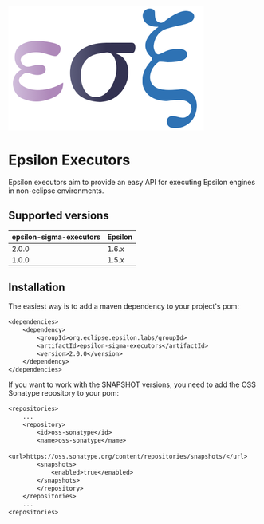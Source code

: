 
![Epsilon-Sigma-Executors](/epsilon-sigma-xi.png?raw=true)

# Epsilon Executors

Epsilon executors aim to provide an easy API for executing Epsilon engines in non-eclipse environments.

## Supported versions

epsilon-sigma-executors | Epsilon   | 
------------------------|-----------|
2.0.0                   | 1.6.x     |
1.0.0                   | 1.5.x     |



## Installation

The easiest way is to add a maven dependency to your project's pom:

```
<dependencies>
	<dependency>
   		<groupId>org.eclipse.epsilon.labs/groupId>
		<artifactId>epsilon-sigma-executors</artifactId>
		<version>2.0.0</version>
	</dependency>
</dependencies>
```

If you want to work with the SNAPSHOT versions, you need to add the OSS Sonatype repository to your pom:

```
<repositories>
	...
	<repository>
   		<id>oss-sonatype</id>
		<name>oss-sonatype</name>
		<url>https://oss.sonatype.org/content/repositories/snapshots/</url>
		<snapshots>
			<enabled>true</enabled>
		</snapshots>
		</repository>
	</repositories>
	...
<repositories>	
```